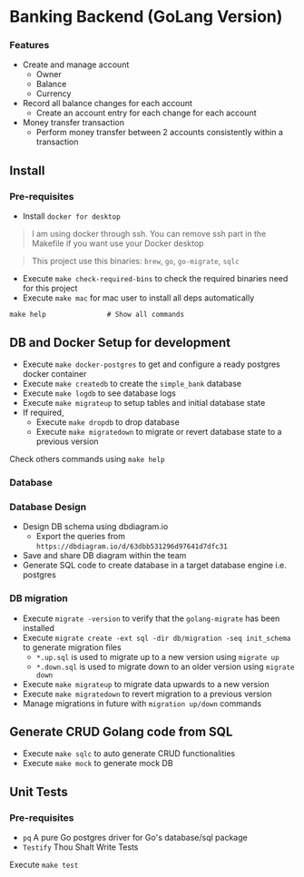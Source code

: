 # Banking Backend (GoLang Version)

### Features

- Create and manage account
  - Owner
  - Balance
  - Currency
- Record all balance changes for each account
  - Create an account entry for each change for each account
- Money transfer transaction
  - Perform money transfer between 2 accounts consistently within a transaction

## Install

### Pre-requisites

- Install `docker for desktop`

> I am using docker through ssh. You can remove ssh part in the Makefile if you want use your Docker desktop

> This project use this binaries: `brew`, `go`, `go-migrate`, `sqlc`

- Execute `make check-required-bins` to check the required binaries need for this project
- Execute `make mac` for mac user to install all deps automatically

```
make help               # Show all commands
```

## DB and Docker Setup for development

- Execute `make docker-postgres` to get and configure a ready postgres docker container
- Execute `make createdb` to create the `simple_bank` database
- Execute `make logdb` to see database logs
- Execute `make migrateup` to setup tables and initial database state
- If required,
  - Execute `make dropdb` to drop database
  - Execute `make migratedown` to migrate or revert database state to a previous version


Check others commands using `make help`

### Database

### Database Design

- Design DB schema using dbdiagram.io
  - Export the queries from `https://dbdiagram.io/d/63dbb531296d97641d7dfc31`
- Save and share DB diagram within the team
- Generate SQL code to create database in a target database engine i.e. postgres

### DB migration

- Execute `migrate -version` to verify that the `golang-migrate` has been installed
- Execute `migrate create -ext sql -dir db/migration -seq init_schema` to generate migration files
  - `*.up.sql` is used to migrate up to a new version using `migrate up`
  - `*.down.sql` is used to migrate down to an older version using `migrate down`
- Execute `make migrateup` to migrate data upwards to a new version
- Execute `make migratedown` to revert migration to a previous version
- Manage migrations in future with `migration up/down` commands

## Generate CRUD Golang code from SQL

- Execute `make sqlc` to auto generate CRUD functionalities
- Execute `make mock` to generate mock DB

## Unit Tests

### Pre-requisites
- `pq` A pure Go postgres driver for Go's database/sql package
- `Testify` Thou Shalt Write Tests

Execute `make test`
